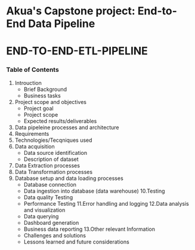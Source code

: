 # Akua's Capstone project: End-to-End Data Pipeline
# END-TO-END-ETL-PIPELINE

### Table of Contents
1. Introuction
     * Brief Background
     * Business tasks
2. Project scope and objectives
    * Project goal
    * Project scope
    * Expected results/deliverables
3. Data pipeleine processes and architecture
4. Requirements
5. Technologies/Tecqniques used
6. Data acquisition
     * Data source identification
     * Description of dataset 
7. Data Extraction processes
8. Data Transformation processes
9. Database setup and data loading processes
    * Database connection
    * Data ingestion into database (data warehouse)
10.Testing
    * Data quality Testing
    * Performance Testing
11.Error handling and logging
12.Data analysis and visualization
    * Data querying
    * Dashboard generation
    * Business data reporting
13.Other relevant Information
    * Challenges and solutions
    * Lessons learned and future considerations

